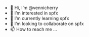 - 👋 Hi, I’m @vennicherry
- 👀 I’m interested in spfx
- 🌱 I’m currently learning spfx
- 💞️ I’m looking to collaborate on spfx
- 📫 How to reach me ...

<!---
vennicherry/vennicherry is a ✨ special ✨ repository because its `README.md` (this file) appears on your GitHub profile.
You can click the Preview link to take a look at your changes.
--->
